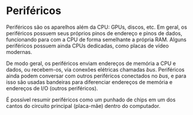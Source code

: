 # Periféricos

Periféricos são os aparelhos além da CPU: GPUs, discos, etc. Em geral, os
periféricos possuem seus próprios pinos de endereço e pinos de dados,
funcionando para com a CPU de forma semelhante a própria RAM. Alguns periféricos
possuem ainda CPUs dedicadas, como placas de vídeo modernas.

De modo geral, os periféricos enviam endereços de memória a CPU e dados, ou
recebem-os, via conexões elétricas chamadas _bus_. Periféricos ainda podem
conversar com outros periféricos conectados no _bus_, e para isso são usadas
bandeiras para diferenciar endereços de memória e endereços de I/O (outros
periféricos).

É possível resumir periféricos como um punhado de chips em um dos cantos do
circuito principal (placa-mãe) dentro do computador.
